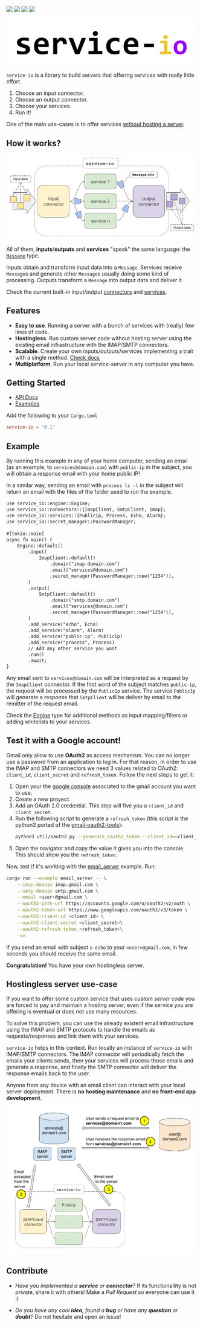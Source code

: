 [![](https://img.shields.io/crates/v/service-io)](https://crates.io/crates/service-io)
[![](https://img.shields.io/docsrs/service-io)](https://docs.rs/service-io)
[![](https://img.shields.io/crates/l/service-io)](https://www.apache.org/licenses/LICENSE-2.0.txt)
[![](https://img.shields.io/badge/bymeacoffee-donate-yellow)](https://www.buymeacoffee.com/lemunozm)

<p align="center">
  <img src="images/title.png" title="service-io">
</p>

`service-io` is a library to build servers that offering services with really little effort.

1. Choose an input connector.
2. Choose an output connector.
3. Choose your services.
4. Run it!

One of the main use-cases is to offer services [without hosting a server](#no-hosting-server).

## How it works?
<p align="center">
  <img src="images/library-schema.png" title="schema">
</p>

All of them, **inputs**/**outputs** and **services** "speak" the same language:
the [`Message`](https://docs.rs/service-io/latest/service_io/message/struct.Message.html) type.

Inputs obtain and transform input data into a `Message`.
Services receive `Message`s and generate other `Message`s usually doing some kind of processing.
Outputs transform a `Message` into output data and deliver it.

Check the current built-in input/output
[connectors](https://docs.rs/service-io/latest/service_io/connectors/index.html)
and
[services](https://docs.rs/service-io/latest/service_io/services/index.html).

## Features
- **Easy to use**. Running a server with a bunch of services with (really) few lines of code.
- **Hostingless**. Run custom server code without hosting server using the existing email infrastructure
  with the IMAP/SMTP connectors.
- **Scalable**. Create your own inputs/outputs/services implementing a trait with a single method.
  [Check docs](https://docs.rs/service-io/latest/service_io/interface/index.html)
- **Multiplatform**. Run your local service-server in any computer you have.

## Getting Started
- [API Docs](https://docs.rs/service-io/latest/service_io/)
- [Examples](examples)

Add the following to your `Cargo.toml`
```toml
service-io = "0.1"
```

## Example
By running this example in any of your home computer,
sending an email (as an example, to `services@domain.com`)
with `public-ip` in the subject, you will obtain a response email with your home public IP!

In a similar way, sending an email with `process ls -l` in the subject will return
an email with the files of the folder used to run the example.

```rust,no_run
use service_io::engine::Engine;
use service_io::connectors::{ImapClient, SmtpClient, imap};
use service_io::services::{PublicIp, Process, Echo, Alarm};
use service_io::secret_manager::PasswordManager;

#[tokio::main]
async fn main() {
    Engine::default()
        .input(
            ImapClient::default()
                .domain("imap.domain.com")
                .email("services@domain.com")
                .secret_manager(PasswordManager::new("1234")),
        )
        .output(
            SmtpClient::default()
                .domain("smtp.domain.com")
                .email("services@domain.com")
                .secret_manager(PasswordManager::new("1234")),
        )
        .add_service("echo", Echo)
        .add_service("alarm", Alarm)
        .add_service("public-ip", PublicIp)
        .add_service("process", Process)
        // Add any other service you want
        .run()
        .await;
}
```

Any email sent to `services@domain.com` will be interpreted as a request by the `ImapClient` connector.
If the first word of the subject matches `public-ip`, the request will be processed by the `PublicIp` service.
The service `PublicIp` will generate a response that `SmtpClient` will be deliver by email
to the remitter of the request email.

Check the [Engine](https://docs.rs/service-io/latest/service_io/engine/struct.Engine.html) type
for additional methods as input mapping/filters or adding whitelists to your services.

## Test it with a Google account!
Gmail only allow to use **OAuth2** as access mechanism.
You can no longer use a password from an application to log in.
For that reason, in order to use the IMAP and SMTP connectors we need 3 values related to OAuth2: `client_id`, `client_secret` and `refresh_token`.
Follow the next steps to get it:
1. Open your the [google console](https://console.cloud.google.com) associated to the gmail account you want to use.
1. Create a new proyect.
1. Add an OAuth 2.0 credential. This step will five you a `client_id` and `client_secret`.
1. Run the following script to generate a `refresh_token` (this script is the python3 ported of the [gmail-oauth2-tools](https://github.com/google/gmail-oauth2-tools)):
    ```sh
    python3 util/oauth2.py --generate_oauth2_token --client_id=<client_id> --client_secret=<client_secret>
    ```
1. Open the navigator and copy the value it gives you into the console. This should show you the `refresh_token`.

Now, test if it's working with the [email_server](examples/email_server.rs) example. Run:

```sh
cargo run --example email_server -- \
    --imap-domain imap.gmail.com \
    --smtp-domain smtp.gmail.com \
    --email <user>@gmail.com \
    --oauth2-path-url https://accounts.google.com/o/oauth2/v2/auth \
    --oauth2-token-url https://www.googleapis.com/oauth2/v3/token \
    --oauth2-client-id <client_id> \
    --oauth2-client-secret <client_secret>\
    --oauth2-refresh-token <refresh_token>\
    -vv
```

If you send an email with subject `s-echo` to your `<user>@gmail.com`, in few seconds you should receive the same email.

**Congratulation!** You have your own hostingless server.

## Hostingless server use-case <span id="no-hosting-server"/>
If you want to offer some custom service that uses *custom server code*
you are forced to pay and maintain a hosting server,
even if the service you are offering is eventual or does not use many resources.

To solve this problem, you can use the already existent email infrastructure
using the IMAP and SMTP protocols to handle the emails as requests/responses and link them with your services.

`service-io` helps in this context.
Run locally an instance of `service-io` with IMAP/SMTP connectors.
The IMAP connector will periodically fetch the emails your clients sends,
then your services will process those emails and generate a response,
and finally the SMTP connector will deliver the response emails back to the user.

Anyone from any device with an email client can interact with your local server deployment.
There is **no hosting maintenance** and **no front-end app development**.

<p align="center">
  <img src="images/no-hosting-server.png" title="schema">
</p>

## Contribute
- *Have you implemented a **service** or **connector**?*
  If its functionallity is not private, share it with others!
  Make a *Pull Request* so everyone can use it :)

- *Do you have any cool **idea**, found a **bug** or have any **question** or **doubt**?*
  Do not hesitate and open an issue!
